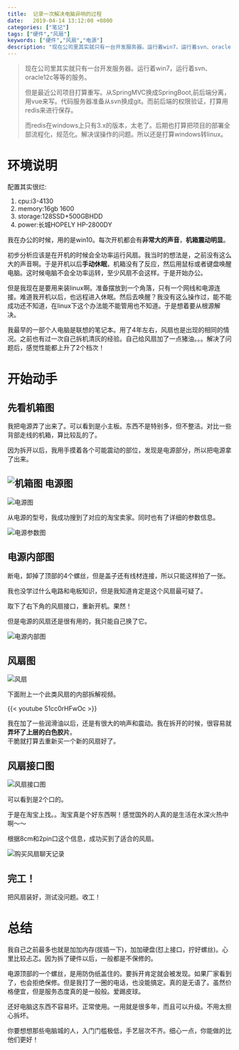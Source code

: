 ```yaml
---
title:  记录一次解决电脑异响的过程
date:   2019-04-14 13:12:00 +0800
categories: ["笔记"]
tags: ["硬件","风扇"]
keywords: ["硬件","风扇","电源"]
description: "现在公司里其实就只有一台开发服务器。运行着win7，运行着svn、oracle12c等等的服务。但是最近公司项目打算重写。从SpringMVC换成SpringBoot,前后端分离，用vue来写。代码服务器准备从svn换成git。而前后端的权限验证，打算用redis来进行保存。而redis在windows上只有3.x的版本，太老了。后期也打算把项目的部署全部流程化，规范化。解决误操作的问题。所以还是打算windows转linux"
---
```



> 现在公司里其实就只有一台开发服务器。运行着win7，运行着svn、oracle12c等等的服务。
> 
> 但是最近公司项目打算重写。从SpringMVC换成SpringBoot,前后端分离，用vue来写。代码服务器准备从svn换成git。而前后端的权限验证，打算用redis来进行保存。
> 
> 而redis在windows上只有3.x的版本，太老了。后期也打算把项目的部署全部流程化，规范化。解决误操作的问题。所以还是打算windows转linux。

环境说明
===
配置其实很烂:

1. cpu:i3-4130
2. memory:16gb 1600
3. storage:128SSD+500GBHDD
4. power:长城HOPELY HP-2800DY

我在办公的时候，用的是win10。每次开机都会有**非常大的声音**，**机箱震动明显**。

初步分析应该是在开机的时候会全功率运行风扇。我当时的想法是，之前没有这么大的声音啊。于是开机以后**手动休眠**，机箱没有了反应，然后用鼠标或者键盘唤醒电脑。这时候电脑不会全功率运转，至少风扇不会这样。于是开始办公。

但是我现在是要用来装linux啊。准备摆放到一个角落，只有一个网线和电源连接。难道我开机以后，也远程进入休眠。然后去唤醒？我没有这么操作过，能不能成功还不知道，在linux下这个办法能不能管用也不知道。于是想着要从根源解决。

我最早的一部个人电脑是联想的笔记本。用了4年左右，风扇也是出现的相同的情况。之前也有过一次自己拆机清灰的经验。自己给风扇加了一点猪油。。。解决了问题后，感觉性能都上升了2个档次！

开始动手
===
先看机箱图
---
我把电源弄了出来了。可以看到是小主板。东西不是特别多，但不整洁。对比一些背部走线的机箱，算比较乱的了。

因为拆开以后，我用手摸着各个可能震动的部位，发现是电源部分，所以把电源拿了出来。

![机箱图](/images/workstation/机箱图.jpg)
电源图
---

![电源图](/images/workstation/电源图.jpg)

从电源的型号，我成功搜到了对应的淘宝卖家。同时也有了详细的参数信息。

![电源参数图](/images/workstation/电源参数图.jpg)

电源内部图
---
断电，卸掉了顶部的4个螺丝，但是盖子还有线材连接，所以只能这样拍了一张。

我也没学过什么电路和电板知识，但是我知道肯定是这个风扇最可疑了。

取下了右下角的风扇接口，重新开机。果然！

但是电源的风扇还是很有用的，我只能自己换了它。

![电源内部图](/images/workstation/电源内部图.jpg)

风扇图
---

![风扇](/images/workstation/风扇.jpg)

下面附上一个此类风扇的内部拆解视频。

{{< youtube 51cc0rHFwOc >}}

我在加了一些润滑油以后，还是有很大的响声和震动。我在拆开的时候，很容易就**弄坏了上层的白色胶片**。  
干脆就打算去重新买一个新的风扇好了。

风扇接口图
---

![风扇接口图](/images/workstation/风扇接口图.jpg)

可以看到是2个口的。

于是在淘宝上找。。淘宝真是个好东西啊！感觉国外的人真的是生活在水深火热中啊～～

根据8cm和2pin口这个信息，成功买到了适合的风扇。

![购买风扇聊天记录](/images/workstation/购买风扇聊天记录.png)

完工！
---
把风扇装好，测试没问题。收工！


总结
===
我自己之前最多也就是加加内存(拔插一下)，加加硬盘(怼上接口，拧好螺丝)。心里比较忐忑。因为拆了硬件以后，一般都是不保修的。

电源顶部的一个螺丝，是用防伪纸盖住的。要拆开肯定就会被发现。如果厂家看到了，也会拒绝保修。但是我打了一圈的电话，也没能搞定。真的是无语了。虽然价格便宜，但是服务态度真的是一般般。爱踢皮球。

还好电脑这东西不容易坏。正常使用。一用就是很多年，而且可以升级。不用太担心拆坏。

你要想想那些电脑城的人，入门门槛极低，手艺层次不齐。细心一点，你能做的比他们更好！






